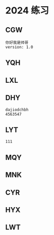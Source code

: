 # 2024 练习

## CGW
    你好我是帅哥
    version: 1.0
## YQH

## LXL

## DHY
    dajiodchbh
    4563547

## LYT

    111

## MQY

## MNK

## CYR

## HYX

## LWT
